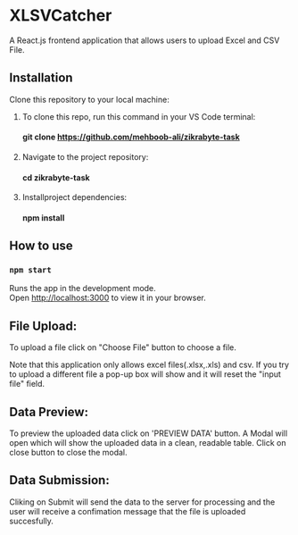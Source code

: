 # XLSVCatcher

A React.js frontend application that allows users to upload Excel and CSV File.

## Installation

Clone this repository to your local machine:
1. To clone this repo, run this command in your VS Code terminal:
   #### git clone https://github.com/mehboob-ali/zikrabyte-task
2. Navigate to the project repository:
   #### cd zikrabyte-task
3. Installproject dependencies:
   #### npm install
   
## How to use

### `npm start`
Runs the app in the development mode.\
Open [http://localhost:3000](http://localhost:3000) to view it in your browser.

## File Upload: 
To upload a file click on "Choose File" button to choose a file.

Note that this application only allows excel files(.xlsx,.xls) and csv. If you try to upload a different file a pop-up box will show and it will reset the "input file" field.

## Data Preview:
To preview the uploaded data click on 'PREVIEW DATA' button.
A Modal will open which will show the uploaded data in a clean, readable table.
Click on close button to close the modal. 

## Data Submission:
Cliking on Submit will send the data to the server for processing and the user will receive a confimation message that the file is uploaded succesfully.








